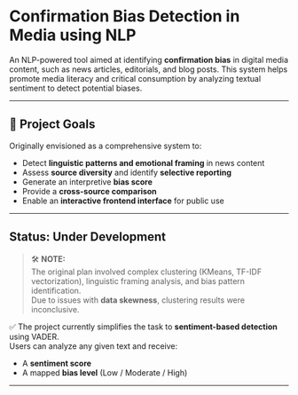 # Confirmation Bias Detection in Media using NLP

An NLP-powered tool aimed at identifying **confirmation bias** in digital media content, such as news articles, editorials, and blog posts. This system helps promote media literacy and critical consumption by analyzing textual sentiment to detect potential biases.

---

## 📌 Project Goals

Originally envisioned as a comprehensive system to:

- Detect **linguistic patterns and emotional framing** in news content  
- Assess **source diversity** and identify **selective reporting**  
- Generate an interpretive **bias score**  
- Provide a **cross-source comparison**  
- Enable an **interactive frontend interface** for public use  

---

## Status: Under Development

> 🛠️ **NOTE:**  
> The original plan involved complex clustering (KMeans, TF-IDF vectorization), linguistic framing analysis, and bias pattern identification.  
> Due to issues with **data skewness**, clustering results were inconclusive.

✅ The project currently simplifies the task to **sentiment-based detection** using VADER.  
Users can analyze any given text and receive:
- A **sentiment score**
- A mapped **bias level** (Low / Moderate / High)

---
